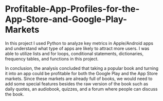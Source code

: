 # Profitable-App-Profiles-for-the-App-Store-and-Google-Play-Markets

In this project I used Python to analyze key metrics in Apple/Android apps and understand what type of apps are likely to attract more users. I was able to utilize lists and for loops, conditional statements, dictionaries, frequency tables, and functions in this project. 

In conclusion, the analysis concluded that taking a popular book and turning it into an app could be profitable for both the Google Play and the App Store markets. Since these markets are already full of books, we would need to add some special features besides the raw version of the book such as daily quotes, an audiobook, quizzes, and a forum where people can discuss the book. 
